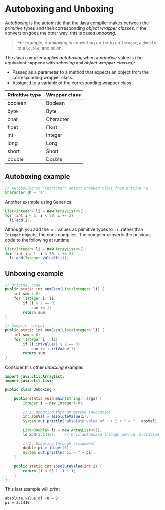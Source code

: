 # Autoboxing and Unboxing

*Autoboxing* is the automatic that the Java compiler makes between the *primitive* types and their corresponding *object wrapper classes*. if the conversion goes the other way, this is called *unboxing*.

> For example, *autoboxing* is converting an `int` to an `Integer`, a `double` to a `Double`, and so on.

The Java compiler applies *autoboxing* when a *primitive* value is (the equivalent happens with *unboxing* and *object wrapper classes*):

* Passed as a parameter to a method that expects an object from the corresponding wrapper class.
* Assigned to a variable of the corresponding wrapper class.

|Primitive type |	Wrapper class |
| - | - |
|boolean |	Boolean |
|byte |	Byte |
|char |	Character |
|float |	Float |
|int |	Integer |
|long |	Long |
|short |	Short |
|double |	Double |

## Autoboxing example

```java
// Autoboxing to 'Character' object wrapper class from pritive 'a'.
Character ch = 'a';
```

Another example using Generics:

```java
List<Integer> li = new ArrayList<>();
for (int i = 1; i < 50; i += 2)
  li.add(i);
```

Although you add the `int` values as primitive types to `li`, rather than `Integer` objects, the code compiles. The compiler converts the previous code to the following at runtime:

```java
List<Integer> li = new ArrayList<>();
for (int i = 1; i < 50; i += 2)
  li.add(Integer.valueOf(i));
```

## Unboxing example

```java
// Original code
public static int sumEven(List<Integer> li) {
    int sum = 0;
    for (Integer i: li)
        if (i % 2 == 0)
            sum += i;
        return sum;
}

// Compiler output
public static int sumEven(List<Integer> li) {
    int sum = 0;
    for (Integer i : li)
        if (i.intValue() % 2 == 0)
            sum += i.intValue();
        return sum;
}
```

Consider this other *unboxing* example:

```java
import java.util.ArrayList;
import java.util.List;

public class Unboxing {

    public static void main(String[] args) {
        Integer i = new Integer(-8);

        // 1. Unboxing through method invocation
        int absVal = absoluteValue(i);
        System.out.println("absolute value of " + i + " = " + absVal);

        List<Double> ld = new ArrayList<>();
        ld.add(3.1416);    // Π is autoboxed through method invocation.

        // 2. Unboxing through assignment
        double pi = ld.get(0);
        System.out.println("pi = " + pi);
    }

    public static int absoluteValue(int i) {
        return (i < 0) ? -i : i;
    }
}
```

This last example will print:

```
absolute value of -8 = 8
pi = 3.1416
```
